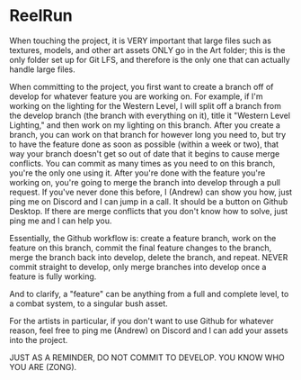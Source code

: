 # ReelRun
 
When touching the project, it is VERY important that large files such as textures, models, and other art assets ONLY go in the Art folder; this is the only folder set up for Git LFS, and therefore is the only one that can actually handle large files.

When committing to the project, you first want to create a branch off of develop for whatever feature you are working on. For example, if I'm working on the lighting for the Western Level, I will split off a branch from the develop branch (the branch with everything on it), title it "Western Level Lighting," and then work on my lighting on this branch. After you create a branch, you can work on that branch for however long you need to, but try to have the feature done as soon as possible (within a week or two), that way your branch doesn't get so out of date that it begins to cause merge conflicts. You can commit as many times as you need to on this branch, you're the only one using it. After you're done with the feature you're working on, you're going to merge the branch into develop through a pull request. If you've never done this before, I (Andrew) can show you how, just ping me on Discord and I can jump in a call. It should be a button on Github Desktop. If there are merge conflicts that you don't know how to solve, just ping me and I can help you.

Essentially, the Github workflow is: create a feature branch, work on the feature on this branch, commit the final feature changes to the branch, merge the branch back into develop, delete the branch, and repeat. NEVER commit straight to develop, only merge branches into develop once a feature is fully working.

And to clarify, a "feature" can be anything from a full and complete level, to a combat system, to a singular bush asset.

For the artists in particular, if you don't want to use Github for whatever reason, feel free to ping me (Andrew) on Discord and I can add your assets into the project.

JUST AS A REMINDER, DO NOT COMMIT TO DEVELOP. YOU KNOW WHO YOU ARE (ZONG).